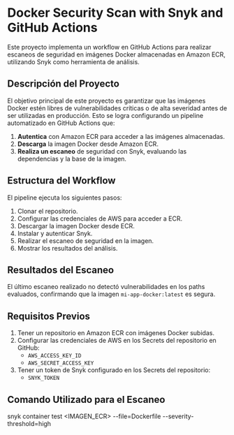 # Docker Security Scan with Snyk and GitHub Actions

Este proyecto implementa un workflow en GitHub Actions para realizar escaneos de seguridad en imágenes Docker almacenadas en Amazon ECR, utilizando Snyk como herramienta de análisis.

## Descripción del Proyecto

El objetivo principal de este proyecto es garantizar que las imágenes Docker estén libres de vulnerabilidades críticas o de alta severidad antes de ser utilizadas en producción. Esto se logra configurando un pipeline automatizado en GitHub Actions que:

1. **Autentica** con Amazon ECR para acceder a las imágenes almacenadas.
2. **Descarga** la imagen Docker desde Amazon ECR.
3. **Realiza un escaneo** de seguridad con Snyk, evaluando las dependencias y la base de la imagen.

## Estructura del Workflow

El pipeline ejecuta los siguientes pasos:

1. Clonar el repositorio.
2. Configurar las credenciales de AWS para acceder a ECR.
3. Descargar la imagen Docker desde ECR.
4. Instalar y autenticar Snyk.
5. Realizar el escaneo de seguridad en la imagen.
6. Mostrar los resultados del análisis.

## Resultados del Escaneo

El último escaneo realizado no detectó vulnerabilidades en los paths evaluados, confirmando que la imagen `mi-app-docker:latest` es segura.

## Requisitos Previos

1. Tener un repositorio en Amazon ECR con imágenes Docker subidas.
2. Configurar las credenciales de AWS en los Secrets del repositorio en GitHub:
   - `AWS_ACCESS_KEY_ID`
   - `AWS_SECRET_ACCESS_KEY`
3. Tener un token de Snyk configurado en los Secrets del repositorio:
   - `SNYK_TOKEN`

## Comando Utilizado para el Escaneo


snyk container test <IMAGEN_ECR> --file=Dockerfile --severity-threshold=high
